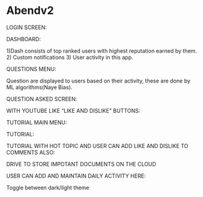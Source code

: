 # Abendv2

LOGIN SCREEN:

 

DASHBOARD:

1)Dash consists of top ranked users with highest reputation earned by them.
2) Custom notifications
3) User activity in this app.

 
QUESTIONS MENU:

Question are displayed to users based on their activity, these are done by ML algorithms(Naye Bias).

 


QUESTION ASKED SCREEN:

 
WITH YOUTUBE LIKE “LIKE AND DISLIKE” BUTTONS:

 


TUTORIAL MAIN MENU:

 

TUTORIAL:
 

TUTORIAL WITH HOT TOPIC AND USER CAN ADD LIKE AND DISLIKE TO COMMENTS ALSO:
 






DRIVE TO STORE IMPOTANT DOCUMENTS ON THE CLOUD
 

USER CAN ADD AND MAINTAIN DAILY ACTIVITY HERE:

 

 

 

 

Toggle between dark/light theme

 

 
